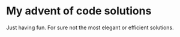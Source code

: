 My advent of code solutions
===========================

Just having fun. For sure not the most elegant or efficient solutions.
